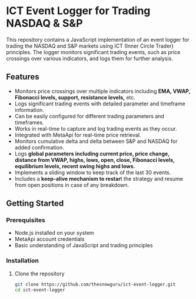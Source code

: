 # ICT Event Logger for Trading NASDAQ & S&P

This repository contains a JavaScript implementation of an event logger for trading the NASDAQ and S&P markets using ICT (Inner Circle Trader) principles. The logger monitors significant trading events, such as price crossings over various indicators, and logs them for further analysis.

## Features

- Monitors price crossings over multiple indicators including **EMA, VWAP, Fibonacci levels, support, resistance levels,** etc.
- Logs significant trading events with detailed parameter and timeframe information.
- Can be easily configured for different trading parameters and timeframes.
- Works in real-time to capture and log trading events as they occur.
- Integrated with MetaApi for real-time price retrieval.
- Monitors cumulative delta and delta between S&P and NASDAQ for added confirmation.
- Logs **global parameters including current price, price change, distance from VWAP, highs, lows, open, close, Fibonacci levels, equilibrium levels, recent swing highs and lows.**
- Implements a sliding window to keep track of the last 30 events.
- Includes a **keep-alive mechanism to restar**t the strategy and resume from open positions in case of any breakdown.

## Getting Started

### Prerequisites

- Node.js installed on your system
- MetaApi account credentials
- Basic understanding of JavaScript and trading principles

### Installation

1. Clone the repository
   ```sh
   git clone https://github.com/thesnowguru/ict-event-logger.git
   cd ict-event-logger
